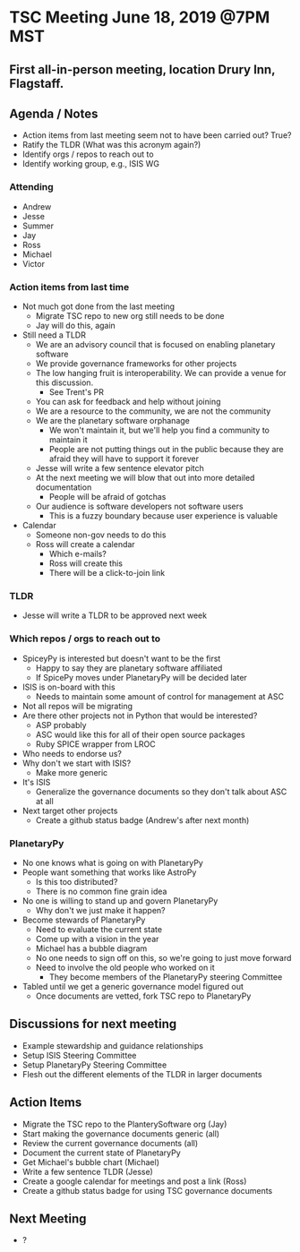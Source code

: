 # TSC Meeting June 18, 2019 @7PM MST

## First all-in-person meeting, location Drury Inn, Flagstaff.

## Agenda / Notes
  - Action items from last meeting seem not to have been carried out?  True?
  - Ratify the TLDR (What was this acronym again?)
  - Identify orgs / repos to reach out to
  - Identify working group, e.g., ISIS WG

### Attending
  - Andrew
  - Jesse
  - Summer
  - Jay
  - Ross
  - Michael
  - Victor

### Action items from last time
  - Not much got done from the last meeting
    - Migrate TSC repo to new org still needs to be done
    - Jay will do this, again
  - Still need a TLDR
    - We are an advisory council that is focused on enabling planetary software
    - We provide governance frameworks for other projects
    - The low hanging fruit is interoperability. We can provide a venue for this discussion.
      - See Trent's PR
    - You can ask for feedback and help without joining
    - We are a resource to the community, we are not the community
    - We are the planetary software orphanage
      - We won't maintain it, but we'll help you find a community to maintain it
      - People are not putting things out in the public because they are afraid they will have to support it forever
    - Jesse will write a few sentence elevator pitch
    - At the next meeting we will blow that out into more detailed documentation
      - People will be afraid of gotchas
    - Our audience is software developers not software users
      - This is a fuzzy boundary because user experience is valuable
  - Calendar
    - Someone non-gov needs to do this
    - Ross will create a calendar
      - Which e-mails?
      - Ross will create this
      - There will be a click-to-join link

### TLDR
  - Jesse will write a TLDR to be approved next week

### Which repos / orgs to reach out to

  - SpiceyPy is interested but doesn't want to be the first
    - Happy to say they are planetary software affiliated
    - If SpicePy moves under PlanetaryPy will be decided later
  - ISIS is on-board with this
    - Needs to maintain some amount of control for management at ASC
  - Not all repos will be migrating
  - Are there other projects not in Python that would be interested?
    - ASP probably
    - ASC would like this for all of their open source packages
    - Ruby SPICE wrapper from LROC
  - Who needs to endorse us?
  - Why don't we start with ISIS?
    - Make more generic
  - It's ISIS
    - Generalize the governance documents so they don't talk about ASC at all
  - Next target other projects
    - Create a github status badge (Andrew's after next month)

### PlanetaryPy

  - No one knows what is going on with PlanetaryPy
  - People want something that works like AstroPy
    - Is this too distributed?
    - There is no common fine grain idea
  - No one is willing to stand up and govern PlanetaryPy
    - Why don't we just make it happen?
  - Become stewards of PlanetaryPy
    - Need to evaluate the current state
    - Come up with a vision in the year
    - Michael has a bubble diagram
    - No one needs to sign off on this, so we're going to just move forward
    - Need to involve the old people who worked on it
      - They become members of the PlanetaryPy steering Committee
  - Tabled until we get a generic governance model figured out
    - Once documents are vetted, fork TSC repo to PlanetaryPy

## Discussions for next meeting
  - Example stewardship and guidance relationships
  - Setup ISIS Steering Committee
  - Setup PlanetaryPy Steering Committee
  - Flesh out the different elements of the TLDR in larger documents

## Action Items
  - Migrate the TSC repo to the PlanterySoftware org (Jay)
  - Start making the governance documents generic (all)
  - Review the current governance documents (all)
  - Document the current state of PlanetaryPy
  - Get Michael's bubble chart (Michael)
  - Write a few sentence TLDR (Jesse)
  - Create a google calendar for meetings and post a link (Ross)
  - Create a github status badge for using TSC governance documents

## Next Meeting
  - ?

